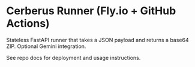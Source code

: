 # Cerberus Runner (Fly.io + GitHub Actions)

Stateless FastAPI runner that takes a JSON payload and returns a base64 ZIP. Optional Gemini integration.

See repo docs for deployment and usage instructions.
